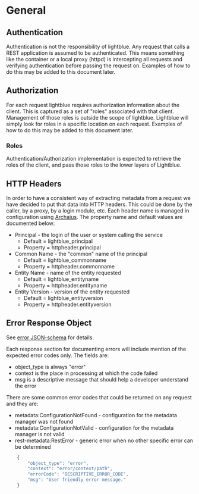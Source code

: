 # General

## Authentication
Authentication is not the responsibility of lightblue.  Any request that calls a REST application is assumed to be authenticated.  This means something like the container or a local proxy (httpd) is intercepting all requests and verifying authentication before passing the request on.  Examples of how to do this may be added to this document later.

## Authorization
For each request lightblue requires authorization information about the client.  This is captured as a set of "roles" associated with that client.  Management of those roles is outside the scope of lightblue.  Lightblue will simply look for roles in a specific location on each request.  Examples of how to do this may be added to this document later.

### Roles
Authentication/Authorization implementation is expected to retrieve the roles of the client, and pass those roles to the lower layers of Lightblue.

## HTTP Headers
In order to have a consistent way of extracting metadata from a request we have decided to put that data into HTTP headers.  This could be done by the caller, by a proxy, by a login module, etc.  Each header name is managed in configuration using [Archaius](https://github.com/Netflix/archaius).  The property name and default values are documented below:
* Principal - the login of the user or system calling the service
    * Default = lightblue_principal
    * Property = httpheader.principal
* Common Name - the "common" name of the principal
    * Default = lightblue_commonname
    * Property = httpheader.commonname
* Entity Name - name of the entity requested
    * Default = lightblue_entityname
    * Property = httpheader.entityname
* Entity Version - version of the entity requested
    * Default = lightblue_entityversion
    * Property = httpheader.entityversion

## Error Response Object
See [error JSON-schema](https://raw.github.com/lightblue-platform/lightblue-core/master/query-api/src/main/resources/json-schema/error/error.json) for details.

Each response section for documenting errors will include mention of the expected error codes only.  The fields are:
* object_type is always "error"
* context is the place in processing at which the code failed
* msg is a descriptive message that should help a developer understand the error

There are some common error codes that could be returned on any request and they are:
* metadata:ConfigurationNotFound - configuration for the metadata manager was not found
* metadata:ConfigurationNotValid - configuration for the metadata manager is not valid
* rest-metadata:RestError - generic error when no other specific error can be determined

```javascript
    {
        "object_type": "error",
        "context": "error/context/path",
        "errorCode": "DESCRIPTIVE_ERROR_CODE",
        "msg": "User friendly error message."
    }
```
